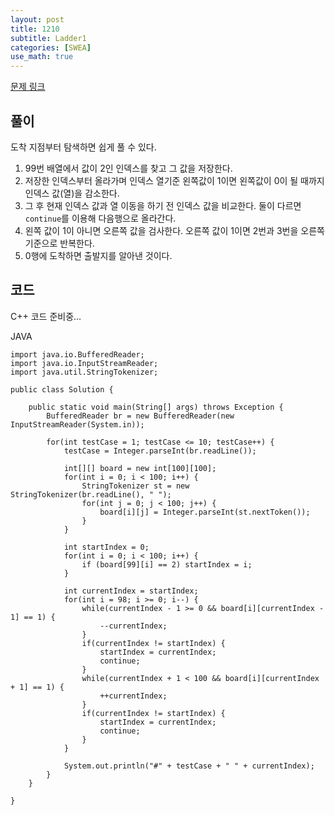 ```yaml
---
layout: post
title: 1210
subtitle: Ladder1
categories: [SWEA]
use_math: true
---
```


[문제 링크](https://swexpertacademy.com/main/code/problem/problemDetail.do?contestProbId=AV14ABYKADACFAYh)

<h2 class="section-heading">풀이</h2>
도착 지점부터 탐색하면 쉽게 풀 수 있다.

1. 99번 배열에서 값이 2인 인덱스를 찾고 그 값을 저장한다.
2. 저장한 인덱스부터 올라가며 인덱스 열기준 왼쪽값이 1이면 왼쪽값이 0이 될 때까지 인덱스 값(열)을 감소한다.
3. 그 후 현재 인덱스 값과 열 이동을 하기 전 인덱스 값을 비교한다. 둘이 다르면 <code class="cpp">continue</code>를 이용해 다음행으로 올라간다.
4. 왼쪽 값이 1이 아니면 오른쪽 값을 검사한다. 오른쪽 값이 1이면 2번과 3번을 오른쪽 기준으로 반복한다.
5. 0행에 도착하면 출발지를 알아낸 것이다.


<h2 class="section-heading">코드</h2>
C++  
코드 준비중... 

JAVA
<pre><code clas="java">import java.io.BufferedReader;
import java.io.InputStreamReader;
import java.util.StringTokenizer;

public class Solution {

    public static void main(String[] args) throws Exception {
	    BufferedReader br = new BufferedReader(new InputStreamReader(System.in));
		
	    for(int testCase = 1; testCase <= 10; testCase++) {
		    testCase = Integer.parseInt(br.readLine());
		
		    int[][] board = new int[100][100];
		    for(int i = 0; i < 100; i++) {
			    StringTokenizer st = new StringTokenizer(br.readLine(), " ");
			    for(int j = 0; j < 100; j++) {
				    board[i][j] = Integer.parseInt(st.nextToken());
			    }
			}
			
			int startIndex = 0;
			for(int i = 0; i < 100; i++) {
				if (board[99][i] == 2) startIndex = i; 
			}
			
			int currentIndex = startIndex;
			for(int i = 98; i >= 0; i--) {
				while(currentIndex - 1 >= 0 && board[i][currentIndex - 1] == 1) {
					--currentIndex;
				}
				if(currentIndex != startIndex) { 
					startIndex = currentIndex;
					continue;
				}
				while(currentIndex + 1 < 100 && board[i][currentIndex + 1] == 1) {
					++currentIndex;
				}
				if(currentIndex != startIndex) { 
					startIndex = currentIndex;
					continue;
				}
			}
			
			System.out.println("#" + testCase + " " + currentIndex);
		}
	}

}
    </code>
</pre>